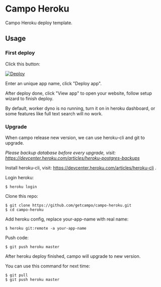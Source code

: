 # Campo Heroku

Campo Heroku deploy template.

## Usage

### First deploy

Click this button:

[![Deploy](https://www.herokucdn.com/deploy/button.svg)](https://heroku.com/deploy?template=https://github.com/getcampo/campo-heroku)

Enter an unique app name, click "Deploy app".

After deploy done, click "View app" to open your website, follow setup wizard to finish deploy.

By default, worker dyno is no running, turn it on in heroku dashboard, or some features like full text search will no work.

### Upgrade

When campo release new version, we can use heroku-cli and git to upgrade.

*Please backup database before every upgrade, visit: https://devcenter.heroku.com/articles/heroku-postgres-backups*

Install heroku-cli, visit: https://devcenter.heroku.com/articles/heroku-cli .

Login heroku:

```console
$ heroku login
```

Clone this repo:

```console
$ git clone https://github.com/getcampo/campo-heroku.git
$ cd campo-heroku
```

Add heroku config, replace your-app-name with real name:

```console
$ heroku git:remote -a your-app-name
```

Push code:

```console
$ git push heroku master
```

After heroku deploy finished, campo will upgrade to new version.

You can use this command for next time:

```console
$ git pull
$ git push heroku master
```
